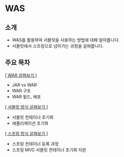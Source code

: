 # WAS

## 소개

- WAS를 활용하여 서블릿을 사용하는 방법에 대해 알아봅니다.
- 서블릿에서 스프링으로 넘어가는 과정을 살펴봅니다.

## 주요 목차

[[ WAR 살펴보기 ]](https://github.com/woosungkim0123/spring-jpa-deep-dive/tree/master/spring_boot/was/notion/war)

- JAR vs WAR
- WAR 구조
- WAR 빌드, 배포

[[ 서블릿 방식 살펴보기 ]](https://github.com/woosungkim0123/spring-jpa-deep-dive/tree/master/spring_boot/was/notion/servlet)

- 서블릿 컨테이너 초기화
- 애플리케이션 초기화

[[ 스프링 방식 살펴보기 ]](https://github.com/woosungkim0123/spring-jpa-deep-dive/tree/master/spring_boot/was/notion/spring)

- 스프링 컨테이너 등록 과정
- 스프링 MVC 서블릿 컨테이너 초기화 지원